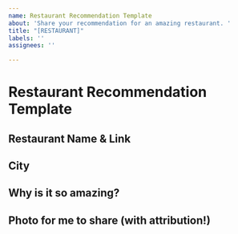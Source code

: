 ```yaml
---
name: Restaurant Recommendation Template
about: 'Share your recommendation for an amazing restaurant. '
title: "[RESTAURANT]"
labels: ''
assignees: ''

---
```


# Restaurant Recommendation Template #

## Restaurant Name & Link

## City

## Why is it so amazing? 

## Photo for me to share (with attribution!)
